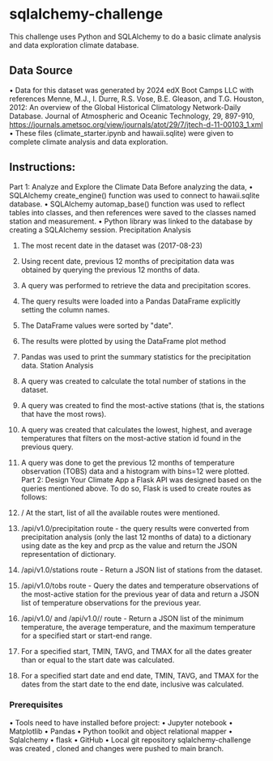 # sqlalchemy-challenge
This challenge uses Python and SQLAlchemy to do a basic climate analysis and data exploration climate database. 


## Data Source
•    Data for this dataset was generated by 2024 edX Boot Camps LLC with references Menne, M.J., I. Durre, R.S. Vose, B.E. Gleason, and T.G. Houston, 2012: An overview of the Global Historical Climatology Network-Daily Database. Journal of Atmospheric and Oceanic Technology, 29, 897-910, https://journals.ametsoc.org/view/journals/atot/29/7/jtech-d-11-00103_1.xml
•    These files (climate_starter.ipynb and hawaii.sqlite) were given to complete climate analysis and data exploration.

## Instructions:
Part 1: Analyze and Explore the Climate Data
Before analyzing the data, 
•    SQLAlchemy create_engine() function was used  to connect to hawaii.sqlite database. 
•    SQLAlchemy automap_base() function was used to reflect tables into classes, and then references were saved to the classes named station and measurement. 
•    Python library was linked to the database by creating a SQLAlchemy session.
Precipitation Analysis
1.    The most recent date in the dataset was (2017-08-23)
2.    Using recent date, previous 12 months of precipitation data was obtained by querying the previous 12 months of data.
3.    A query was performed to retrieve the data and precipitation scores.
4.    The query results were loaded into a Pandas DataFrame explicitly setting the column names.
5.    The DataFrame values were sorted by "date".
6.    The results were plotted by using the DataFrame plot method
7.    Pandas was used to print the summary statistics for the precipitation data.
Station Analysis
1.    A query was created to calculate the total number of stations in the dataset.
2.    A query was created to find the most-active stations (that is, the stations that have the most rows).
3.    A query  was created that calculates the lowest, highest, and average temperatures that filters on the most-active station id found in the previous query.
4.    A  query was done to get the previous 12 months of temperature observation (TOBS) data and a histogram with bins=12 were plotted.
Part 2: Design Your Climate App
 a Flask API was designed based on the queries mentioned above. To do so, Flask is used to create routes as follows:
1.    /
At the start, list of all the available routes were mentioned.

2.    /api/v1.0/precipitation route - the query results were converted from precipitation analysis (only the last 12 months of data) to a dictionary using date as the key and prcp as the value and return the JSON representation of dictionary.

3.    /api/v1.0/stations route - Return a JSON list of stations from the dataset.


4.    /api/v1.0/tobs route - Query the dates and temperature observations of the most-active station for the previous year of data and return a JSON list of temperature observations for the previous year.

5.    /api/v1.0/<start> and /api/v1.0/<start>/<end> route - Return a JSON list of the minimum temperature, the average temperature, and the maximum temperature for a specified start or start-end range.


6.    For a specified start, TMIN, TAVG, and TMAX for all the dates greater than or equal to the start date was calculated.

7.    For a specified start date and end date, TMIN, TAVG, and TMAX for the dates from the start date to the end date, inclusive was calculated.


### Prerequisites
•    Tools need to have installed before project:
•    Jupyter notebook
•    Matplotlib
•    Pandas
•    Python toolkit and object relational mapper
•    Sqlalchemy
•    flask
•    GitHub
•    Local git repository sqlalchemy-challenge was created , cloned and changes were pushed to main branch.


